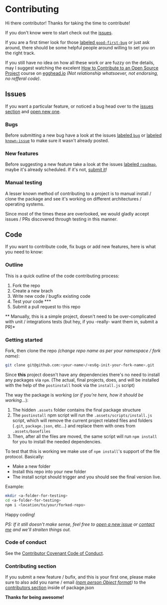# Contributing

Hi there contributor! Thanks for taking the time to contribute!

If you don't know were to start check out the [issues](https://github.com/rdig/es6g-init/issues).

If you are a first timer look for those [labeled `good-first-bug`](https://github.com/rdig/es6g-init/issues?q=is%3Aissue+is%3Aopen+label%3Agood-first-bug) or just ask around, there should be some helpful people around willing to set you on the right track.

If you still have no idea on how all these work or are fuzzy on the details, may I suggest watching the excelent [How to Contribute to an Open Source Project](https://egghead.io/courses/how-to-contribute-to-an-open-source-project-on-github) course on [egghead.io](https://egghead.io/) *(Not relationship whatsoever, not endorsing, no refferal code)*.

## Issues

If you want a particular feature, or noticed a bug head over to the [issues section](https://github.com/rdig/es6g-init/issues) and [open new one](https://github.com/rdig/es6g-init/issues/new).

### Bugs

Before submitting a new bug have a look at the issues [labeled `bug`](https://github.com/rdig/es6g-init/issues?utf8=%E2%9C%93&q=label%3Abug%20) or [labeled `known-issue`](https://github.com/rdig/es6g-init/issues?utf8=%E2%9C%93&q=label%3Aknown-issue%20) to make sure it wasn't already posted.

### New features

Before suggesting a new feature take a look at the issues [labeled `roadmap`](https://github.com/rdig/es6g-init/issues?utf8=%E2%9C%93&q=label%3Aroadmap%20), maybe it's already scheduled. If it's not, [submit it](https://github.com/rdig/es6g-init/issues/new)!

### Manual testing

A lesser known method of contributing to a project is to manual install / clone the package and see it's working on different architectures / operating systems.

Since most of the times these are overlooked, we would gladly accept issues / PRs discovered through testing in this manner.

## Code

If you want to contribute code, fix bugs or add new features, here is what you need to know:

### Outline

This is a quick outline of the code contributing process:

1. Fork the repo
2. Create a new brach
3. Write new code / bugfix existing code
4. Test your code ***
5. Submit a pull request to this repo

** Manually, this is a simple project, doesn't need to be over-complicated with unit / integrations tests (but hey, if you -really- want them in, submit a PR)*

### Getting started

Fork, then clone the repo *(change repo name as per your namespace / fork name)*:
```bash
git clone git@github.com:<your-name>/<es6g-init-your-fork-name>.git
```

Since **this** project doesn't have any dependencies there's no need to install any packages via `npm`. (The actual, final projects, does, and will be installed with the help of the `postinstall` hook via the `install.js` script)

The way the package is working (*or if you're here, how it should be working...*):
1. The hidden `.assets` folder contains the final package structure
2. The `postinstall` npm script will run the `.assets/scripts/install.js` script, which will remove the current project related files and folders (`.git`, `package.json`, etc...) and replace them with ones from `.assets/basefiles`
4. Then, after all the files are moved, the same script will run `npm install` for you to install the needed dependencies.

To test that this is working we make use of `npm install`'s support of the file protocol. Basically:
- Make a new folder
- Install this repo into your new folder
- The install script should trigger and you should see the final version live.

Example:
```bash
mkdir <a-folder-for-testing>
cd <a-folder-for-testing>
npm i <location/to/your/forked-repo>
```

Happy coding!

*PS: If it still doesn't make sense, feel free to [open a new issue](https://github.com/rdig/es6g-init/issues/new) or [contact me](./../package.json#L15) and we'll straiten things out.*

### Code of conduct

See the [Contributor Covenant Code of Conduct](./CODE_OF_CONDUCT.md).

### Contributing section

If you submit a new feature / bufix, and this is your first one, please make sure to also add you name / email *([npm person Object format](https://docs.npmjs.com/files/package.json#people-fields-author-contributors))* to the [contributors section](./../package.json) inside of package.json

**Thanks for being awesome!**
